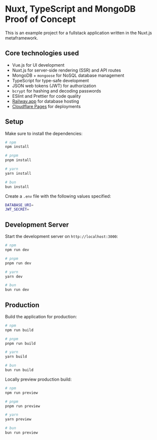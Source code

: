 # Nuxt, TypeScript and MongoDB Proof of Concept

This is an example project for a fullstack application written in the Nuxt.js metaframework.

## Core technologies used

- Vue.js for UI development
- Nuxt.js for server-side rendering (SSR) and API routes
- MongoDB + `mongoose` for NoSQL database management
- TypeScript for type-safe development
- JSON web tokens (JWT) for authorization
- `bcrypt` for hashing and decoding passwords
- ESlint and Prettier for code quality
- [Railway.app](https://railway.app) for database hosting
- [Cloudflare Pages](https://pages.cloudflare.com/) for deployments

## Setup

Make sure to install the dependencies:

```bash
# npm
npm install

# pnpm
pnpm install

# yarn
yarn install

# bun
bun install
```

Create a `.env` file with the following values specified:

```bash
DATABASE_URI=
JWT_SECRET=
```

## Development Server

Start the development server on `http://localhost:3000`:

```bash
# npm
npm run dev

# pnpm
pnpm run dev

# yarn
yarn dev

# bun
bun run dev
```

## Production

Build the application for production:

```bash
# npm
npm run build

# pnpm
pnpm run build

# yarn
yarn build

# bun
bun run build
```

Locally preview production build:

```bash
# npm
npm run preview

# pnpm
pnpm run preview

# yarn
yarn preview

# bun
bun run preview
```
